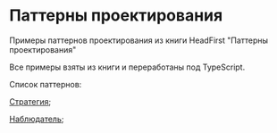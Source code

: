 # Паттерны проектирования

Примеры паттернов проектирования из книги HeadFirst "Паттерны проектирования"

Все примеры взяты из книги и переработаны под TypeScript. 

Список паттернов:

[Стратегия](./strategy/index.ts);

[Наблюдатель](./observer/index.ts);